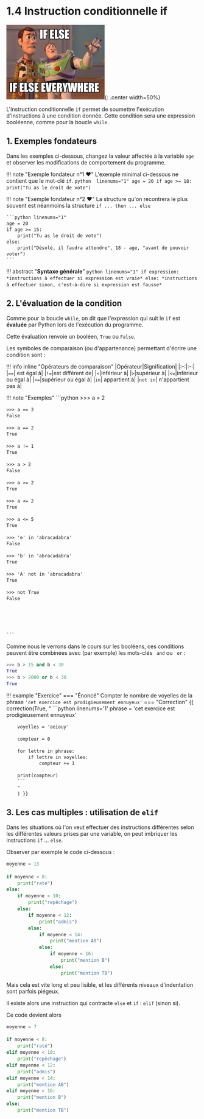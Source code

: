 # 1.4 Instruction conditionnelle if

![image](data/if_else_meme.jpeg){: .center width=50%}



L'instruction conditionnelle `if` permet de soumettre l'exécution d'instructions à une condition donnée.
Cette condition sera une expression booléenne, comme pour la boucle `while`.

## 1. Exemples fondateurs
Dans les exemples ci-dessous, changez la valeur affectée à la variable ```age``` et observer les modifications de comportement du programme.


!!! note "Exemple fondateur n°1 :heart:"
    L'exemple minimal ci-dessous ne contient que le mot-clé ```if```. 
    ```python  linenums="1"
    age = 20
    if age >= 18:
        print("Tu as le droit de vote")
    ```


!!! note "Exemple fondateur n°2 :heart:"
    La structure qu'on recontrera le plus souvent est néanmoins la structure ```if ... then ... else``` 

    ```python linenums="1"
    age = 20
    if age >= 15:
        print("Tu as le droit de vote")
    else:
        print("Désolé, il faudra attendre", 18 - age, "avant de pouvoir voter")
    ```

!!! abstract "**Syntaxe générale**"
    ```python linenums="1"
    if expression:
        *instructions à effectuer si expression est vraie*
    else:
        *instructions à effectuer sinon, c'est-à-dire si expression est fausse*
    ```

## 2. L'évaluation de la condition

Comme pour la boucle ```while```, on dit que l'expression qui suit le ```if``` est **évaluée** par Python lors de l'exécution du programme.

Cette évaluation renvoie un booléen, ```True``` ou ```False```.

Les symboles de comparaison (ou d'appartenance) permettant d'écrire une condition sont :

!!! info inline  "Opérateurs de comparaison"
    |Opérateur|Signification|
    |:-:|:-:|
    |`==`| est égal à|
    |`!=`|est différent de|
    |`<`|inférieur à|
    |`>`|supérieur à|
    |`<=`|inférieur ou égal à|
    |`>=`|supérieur ou égal à|
    |`in`| appartient à|
    |`not in`| n'appartient pas à|

!!! note "Exemples"
    ```python
    >>> a = 2

    >>> a == 3
    False

    >>> a == 2
    True

    >>> a != 1
    True

    >>> a > 2
    False

    >>> a >= 2
    True

    >>> a <= 2
    True

    >>> a <= 5
    True

    >>> 'e' in 'abracadabra'
    False

    >>> 'b' in 'abracadabra'
    True

    >>> 'A' not in 'abracadabra'
    True

    >>> not True
    False





    ```
    
Comme nous le verrons dans le cours sur les booléens, ces conditions peuvent être combinées avec (par exemple) les mots-clés ``` and``` ou ``` or``` :

```python
>>> b > 15 and b < 30
True
>>> b > 2000 or b < 30
True
```

!!! example "Exercice"
    === "Énoncé"
        Compter le nombre de voyelles de la phrase ```'cet exercice est prodigieusement ennuyeux'``` 
    === "Correction"
        {{ correction(True,
        "
        ```python linenums='1'
        phrase = 'cet exercice est prodigieusement ennuyeux'

        voyelles = 'aeiouy'

        compteur = 0

        for lettre in phrase:
            if lettre in voyelles:
                compteur += 1
                
        print(compteur)
        ```
        "
        ) }}


## 3. Les cas multiples : utilisation de `elif` 

Dans les situations où l'on veut effectuer des instructions différentes selon les différentes valeurs prises par une variable, on peut imbriquer les instructions `if` ... `else`.

Observer par exemple le code ci-dessous :

```python linenums='1'
moyenne = 13

if moyenne < 8:
    print("raté")
else:
    if moyenne < 10:
        print("repêchage")
    else:
        if moyenne < 12:
            print("admis")
        else:
            if moyenne < 14:
                print("mention AB")
            else:
                if moyenne < 16:
                    print("mention B")
                else:
                    print("mention TB")
```


Mais cela est vite long et peu lisible, et les différents niveaux d'indentation sont parfois piégeux.

Il existe alors une instruction qui contracte `else` et `if` : `elif` (sinon si).

Ce code devient alors

```python linenums="1"
moyenne = 7

if moyenne < 8:
    print("raté")
elif moyenne < 10:
    print("repêchage")
elif moyenne < 12:
    print("admis")
elif moyenne < 14:
    print("mention AB")
elif moyenne < 16:
    print("mention B")
else:
    print("mention TB")

```
